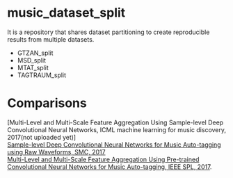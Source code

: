 # music_dataset_split

It is a repository that shares dataset partitioning to create reproducible results from multiple datasets.

* GTZAN_split
* MSD_split
* MTAT_split
* TAGTRAUM_split

# Comparisons
[Multi-Level and Multi-Scale Feature Aggregation Using Sample-level Deep Convolutional Neural Networks, ICML machine learning for music discovery, 2017(not uploaded yet)] <br>
[Sample-level Deep Convolutional Neural Networks for Music Auto-tagging using Raw Waveforms, SMC, 2017](https://arxiv.org/abs/1703.01789) <br>
[Multi-Level and Multi-Scale Feature Aggregation Using Pre-trained Convolutional Neural Networks for Music Auto-tagging, IEEE SPL, 2017](https://arxiv.org/abs/1703.01793).



